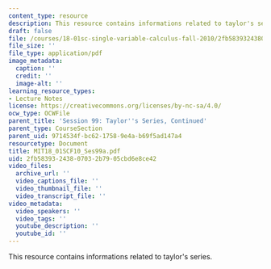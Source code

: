 ```yaml
---
content_type: resource
description: This resource contains informations related to taylor's series.
draft: false
file: /courses/18-01sc-single-variable-calculus-fall-2010/2fb58393243807032b7905cbd6e8ce42_MIT18_01SCF10_Ses99a.pdf
file_size: ''
file_type: application/pdf
image_metadata:
  caption: ''
  credit: ''
  image-alt: ''
learning_resource_types:
- Lecture Notes
license: https://creativecommons.org/licenses/by-nc-sa/4.0/
ocw_type: OCWFile
parent_title: 'Session 99: Taylor''s Series, Continued'
parent_type: CourseSection
parent_uid: 9714534f-bc62-1758-9e4a-b69f5ad147a4
resourcetype: Document
title: MIT18_01SCF10_Ses99a.pdf
uid: 2fb58393-2438-0703-2b79-05cbd6e8ce42
video_files:
  archive_url: ''
  video_captions_file: ''
  video_thumbnail_file: ''
  video_transcript_file: ''
video_metadata:
  video_speakers: ''
  video_tags: ''
  youtube_description: ''
  youtube_id: ''
---
```

This resource contains informations related to taylor's series.